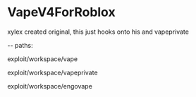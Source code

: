# VapeV4ForRoblox

xylex created original, this just hooks onto his and vapeprivate

-- paths:

exploit/workspace/vape

exploit/workspace/vapeprivate

exploit/workspace/engovape
